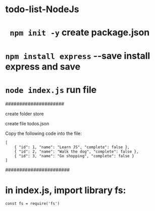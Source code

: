 # todo-list-NodeJs

# ``` npm init -y``` create package.json 

# ```npm install express``` --save install express and save

# ```node index.js``` run file

#####################

create folder store

create file todos.json

Copy the following code into the file:
```
[
    { "id": 1, "name": "Learn JS", "complete": false },
    { "id": 2, "name": "Walk the dog", "complete": false },
    { "id": 3, "name": "Go shopping", "complete": false }
]
```

#######################
# in index.js, import library fs:
```const fs = require('fs')```
